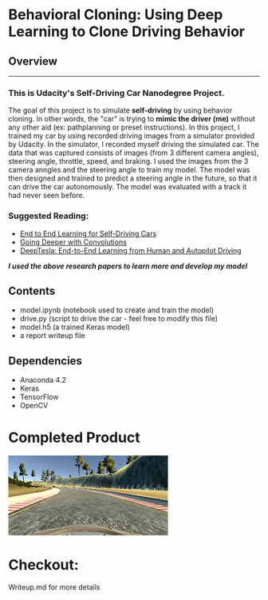 # Behavioral Cloning: Using Deep Learning to Clone Driving Behavior

## Overview
---
### This is Udacity's Self-Driving Car Nanodegree Project.
The goal of this project is to simulate **self-driving** by using behavior cloning. In other words, the "car" is trying to **mimic the driver (me)** without any other aid (ex: pathplanning or preset instructions). In this project, I trained my car by using recorded driving images from a simulator provided by Udacity. In the simulator, I recorded myself driving the simulated car. The data that was captured consists of images (from 3 different camera angles), steering angle, throttle, speed, and braking. I used the images from the 3 camera anngles and the steering angle to train my model. The model was then designed and trained to predict a steering angle in the future, so that it can drive the car autonomously. The  model was evaluated with a track it had never seen before.

### Suggested Reading:
* [End to End Learning for Self-Driving Cars](https://images.nvidia.com/content/tegra/automotive/images/2016/solutions/pdf/end-to-end-dl-using-px.pdf)
* [Going Deeper with Convolutions](https://static.googleusercontent.com/media/research.google.com/en//pubs/archive/43022.pdf)
* [DeepTesla: End-to-End Learning from Human and Autopilot Driving](http://selfdrivingcars.mit.edu/deeptesla/)

***I used the above research papers to learn more and develop my model***

## Contents
* model.ipynb (notebook used to create and train the model)
* drive.py (script to drive the car - feel free to modify this file)
* model.h5 (a trained Keras model)
* a report writeup file


## Dependencies
* Anaconda 4.2
* Keras
* TensorFlow
* OpenCV

# Completed Product
[![Completed Run](https://github.com/jayakasadev/Behavioral-Cloning/blob/master/thumb.jpg)](https://www.youtube.com/watch?v=pI2P4pk9mdk)


# Checkout: 
Writeup.md for more details
